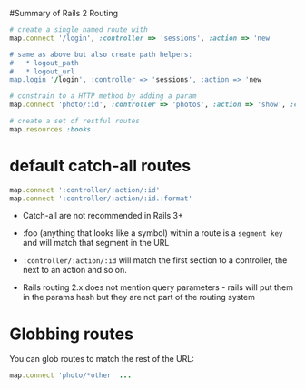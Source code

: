 #Summary of Rails 2 Routing

```ruby
# create a single named route with
map.connect '/login', :controller => 'sessions', :action => 'new

# same as above but also create path helpers:
#   * logout_path
#   * logout_url
map.login '/login', :controller => 'sessions', :action => 'new

# constrain to a HTTP method by adding a param
map.connect 'photo/:id', :controller => 'photos', :action => 'show', :conditions => { :method => :get }

# create a set of restful routes
map.resources :books
```

# default catch-all routes
```ruby
map.connect ':controller/:action/:id'
map.connect ':controller/:action/:id.:format'
```

* Catch-all are not recommended in Rails 3+


* :foo (anything that looks like a symbol) within a route is a `segment key` and
  will match that segment in the URL
* `:controller/:action/:id` will match the first section to a controller, the next
  to an action and so on.
* Rails routing 2.x does not mention query parameters - rails will put them in
  the params hash but they are not part of the routing system

# Globbing routes

You can glob routes to match the rest of the URL:

```ruby
map.connect 'photo/*other' ...
```
